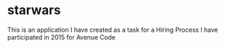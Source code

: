 # starwars

This is an application I have created as a task for a Hiring Process I have participated in 2015 for Avenue Code